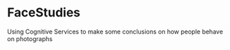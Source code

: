 # FaceStudies
Using Cognitive Services to make some conclusions on how people behave on photographs
